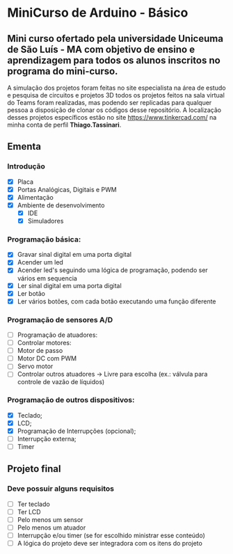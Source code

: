 # MiniCurso de Arduino - Básico
## Mini curso ofertado pela universidade Uniceuma de São Luís - MA com objetivo de ensino e aprendizagem para todos os alunos inscritos no programa do mini-curso.

A simulação dos projetos foram feitas no site especialista na área de estudo e pesquisa de circuitos e projetos 3D todos os projetos feitos na sala virtual do Teams foram realizadas, mas podendo ser replicadas para qualquer pessoa a disposição de clonar os códigos
desse repositório. A localização desses projetos específicos estão no site https://www.tinkercad.com/ na minha conta de perfil **Thiago.Tassinari**.   

## Ementa

### Introdução 
- [X] Placa
- [X] Portas Analógicas, Digitais e PWM
- [X] Alimentação 
- [X] Ambiente de desenvolvimento 
  - [X] IDE 
  - [X] Simuladores 
### Programação básica: 
  - [X] Gravar sinal digital em uma porta digital 
  - [X] Acender um led 
  - [X] Acender led's seguindo uma lógica de programação, podendo ser vários em sequencia 
  - [X] Ler sinal digital em uma porta digital 
  - [X] Ler botão 
  - [X] Ler vários botões, com cada botão executando uma função diferente 
### Programação de sensores A/D 
  - [ ] Programação de atuadores: 
  - [ ] Controlar motores: 
  - [ ] Motor de passo 
  - [ ] Motor DC com PWM 
  - [ ] Servo motor 
  - [ ] Controlar outros atuadores ->
        Livre para escolha (ex.: válvula para controle de vazão de líquidos) 
### Programação de outros dispositivos: 
- [X] Teclado; 
- [X] LCD; 
- [X] Programação de Interrupções (opcional); 
- [ ] Interrupção externa; 
- [ ] Timer  

## Projeto final 
### Deve possuir alguns requisitos 
- [ ] Ter teclado 
- [ ] Ter LCD 
- [ ] Pelo menos um sensor 
- [ ] Pelo menos um atuador 
- [ ] Interrupção e/ou timer (se for escolhido ministrar esse conteúdo) 
- [ ] A lógica do projeto deve ser integradora com os itens do projeto
